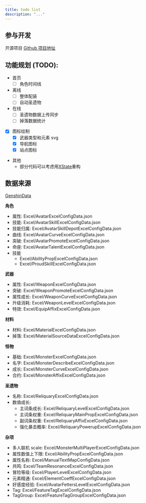 ```yaml
---
title: todo list
description: "..."
---
```


## 参与开发

开源项目 [Github 项目地址](https://github.com/pa001024/genshin-mirror/)

## 功能规划 (TODO):

- 首页
  - [ ] 角色时间线
- 离线
  - [ ] 整体配装
  - [ ] 自动圣遗物
- 在线
  - [ ] 圣遗物数据上传同步
  - [ ] 掉落数据统计
- [x] 图标绘制
  - [x] 武器类型和元素 svg
  - [x] 导航图标
  - [x] 站点图标
- 其他
  - 部分代码可以考虑用[XState](https://xstate.js.org/)重构


## 数据来源

[GenshinData](https://github.com/Dimbreath/GenshinData)

**角色**

- 属性: Excel/AvatarExcelConfigData.json
- 技能: Excel/AvatarSkillExcelConfigData.json
- 技能归属: Excel/AvatarSkillDepotExcelConfigData.json
- 曲线: Excel/AvatarCurveExcelConfigData.json
- 突破: Excel/AvatarPromoteExcelConfigData.json
- 命座: Excel/AvatarTalentExcelConfigData.json
- 技能
  - Excel/AbilityPropExcelConfigData.json
  - Excel/ProudSkillExcelConfigData.json

**武器**

- 属性: Excel/WeaponExcelConfigData.json
- 突破: Excel/WeaponPromoteExcelConfigData.json
- 属性成长: Excel/WeaponCurveExcelConfigData.json
- 升级消耗: Excel/WeaponLevelExcelConfigData.json
- 特效: Excel/EquipAffixExcelConfigData.json

**材料**

- 材料: Excel/MaterialExcelConfigData.json
- 掉落: Excel/MaterialSourceDataExcelConfigData.json

**怪物**

- 基础: Excel/MonsterExcelConfigData.json
- 名字: Excel/MonsterDescribeExcelConfigData.json
- 成长: Excel/MonsterCurveExcelConfigData.json
- 合约: Excel/MonsterAffixExcelConfigData.json

**圣遗物**

- 名称: Excel/ReliquaryExcelConfigData.json
- 数值成长:
  - 主词条成长: Excel/ReliquaryLevelExcelConfigData.json
  - 主词条权重: Excel/ReliquaryMainPropExcelConfigData.json
  - 副词条权重: Excel/ReliquaryAffixExcelConfigData.json
  - 强化暴击概率: Excel/ReliquaryPowerupExcelConfigData.json

**杂项**

- 多人联机 scale: Excel/MonsterMultiPlayerExcelConfigData.json
- 属性数值上下限: Excel/AbilityPropExcelConfigData.json
- 属性名称: Excel/ManualTextMapConfigData.json
- 共鸣: Excel/TeamResonanceExcelConfigData.json
- 冒险等级: Excel/PlayerLevelExcelConfigData.json
- 元素精通: Excel/ElementCoeffExcelConfigData.json
- 好感度经验: Excel/AvatarFettersLevelExcelConfigData.json
- Tag: Excel/FeatureTagExcelConfigData.json
- TagGroup: Excel/FeatureTagGroupExcelConfigData.json
